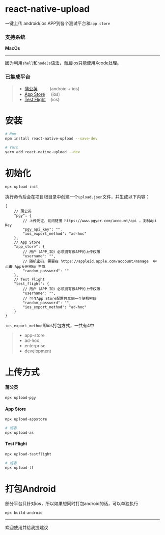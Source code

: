 # react-native-upload
一键上传 android/ios APP到各个测试平台和`app store`

### 支持系统
**MacOs**

-------

因为利用`shell`和`nodeJs`语法，而且ios只能使用Xcode处理。

### 已集成平台

>- [蒲公英](https://www.pgyer.com)  &nbsp;&nbsp;&nbsp;&nbsp;&nbsp;&nbsp;&nbsp;&nbsp;&nbsp;(android + ios)
>- [App Store](https://appstoreconnect.apple.com) &nbsp;&nbsp;&nbsp;&nbsp;(ios)
>- [Test Flight](https://appstoreconnect.apple.com) &nbsp;&nbsp;&nbsp;(ios)

# 安装
```bash
# Npm
npm install react-native-upload --save-dev

# Yarn
yarn add react-native-upload --dev
```

# 初始化
```bash
npx upload-init
```
执行命令后会在项目根目录中创建一个`upload.json`文件，并生成以下内容：
```json5
{
    // 蒲公英
    "pgy": {
        // 上传凭证，访问链接 https://www.pgyer.com/account/api ，复制Api Key
        "pgy_api_key": "",
        "ios_export_method": "ad-hoc"
    },
    // App Store
    "app_store": {
        // 用户（APP_ID）必须拥有该APP的上传权限
        "username": "",
        // 随机密码，需要在 https://appleid.apple.com/account/manage  中点击 App专用密码 生成
        "random_password": ""
    },
    // Test Flight
    "test_flight": {
        // 用户（APP_ID）必须拥有该APP的上传权限
        "username": "",
        // 可与App Store配置共享同一个随机密码
        "random_password": "",
        "ios_export_method": "ad-hoc"
    }
}
```

`ios_export_method`即ios打包方式，一共有4中
>- app-store
>- ad-hoc
>- enterprise
>- development

# 上传方式

#### 蒲公英
```bash
npx upload-pgy
```

#### App Store
```bash
npx upload-appstore

# 或者
npx upload-as
```

#### Test Flight
```bash
npx upload-testflight

# 或者
npx upload-tf
```

# 打包Android
部分平台只针对ios，所以如果想同时打包android的话，可以单独执行
```bash
npx build-android
```

------

欢迎使用并给我提建议
